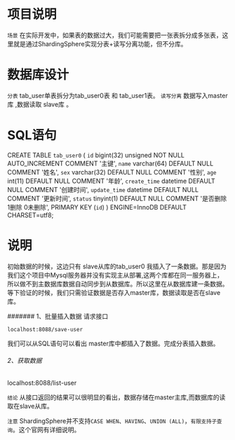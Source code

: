 # 项目说明

`场景` 在实际开发中，如果表的数据过大，我们可能需要把一张表拆分成多张表，这里就是通过ShardingSphere实现分表+读写分离功能，但不分库。

# 数据库设计

`分表` tab_user单表拆分为tab_user0表 和 tab_user1表。
`读写分离` 数据写入master库 ,数据读取 slave库 。

# SQL语句
CREATE TABLE `tab_user0` (
`id` bigint(32) unsigned NOT NULL AUTO_INCREMENT COMMENT '主键',
`name` varchar(64) DEFAULT NULL COMMENT '姓名',
`sex` varchar(32) DEFAULT NULL COMMENT '性别',
`age` int(11) DEFAULT NULL COMMENT '年龄',
`create_time` datetime DEFAULT NULL COMMENT '创建时间',
`update_time` datetime DEFAULT NULL COMMENT '更新时间',
`status` tinyint(1) DEFAULT NULL COMMENT '是否删除 1删除 0未删除',
PRIMARY KEY (`id`)
) ENGINE=InnoDB DEFAULT CHARSET=utf8;

# 说明
初始数据的时候，这边只有 slave从库的tab_user0 我插入了一条数据。那是因为我们这个项目中Mysql服务器并没有实现主从部署,这两个库都在同一服务器上，
所以做不到主数据库数据自动同步到从数据库。所以这里在从数据库建一条数据。等下验证的时候，我们只需验证数据是否存入master库，数据读取是否在slave库。

####### 1、批量插入数据
请求接口
```
localhost:8088/save-user
```
我们可以从SQL语句可以看出 master库中都插入了数据。完成分表插入数据。

###### 2、获取数据
localhost:8088/list-user

`结论` 从接口返回的结果可以很明显的看出，数据存储在master主库,而数据库的读取在slave从库。

`注意` ShardingSphere并不支持`CASE WHEN`、`HAVING`、`UNION (ALL)`，`有限支持子查询`。这个官网有详细说明。
